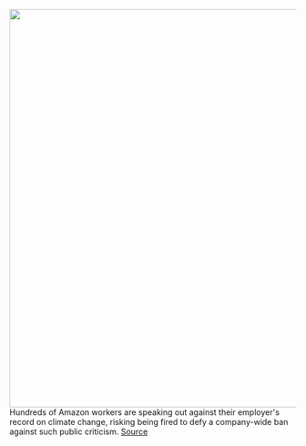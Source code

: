 <img src='https://cdn.vox-cdn.com/thumbor/Lr18zgEfahNWiBSJDreCcR-bfcg=/0x0:5184x3456/1200x800/filters:focal(2555x1119:3383x1947)/cdn.vox-cdn.com/uploads/chorus_image/image/66172844/1169905671.jpg.0.jpg' width='700px' /><br/>
Hundreds of Amazon workers are speaking out against their employer's record on climate change, risking being fired to defy a company-wide ban against such public criticism.
<a href='https://www.theverge.com/2020/1/27/21083330/amazon-employees-criticize-climate-change-oil-gas-work-risk'> Source <a/>